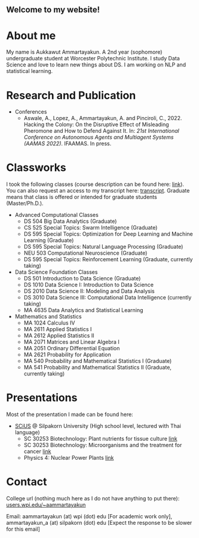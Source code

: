 ## Welcome to my website!

# About me

My name is Aukkawut Ammartayakun. A 2nd year (sophomore) undergraduate student at Worcester Polytechnic Institute. I study Data Science and love to learn new things about DS. I am working on NLP and statistical learning.

# Research and Publication

* Conferences
  * Aswale, A., Lopez, A., Ammartayakun, A. and Pinciroli, C., 2022. Hacking the Colony: On the Disruptive Effect of Misleading Pheromone and How to Defend Against It. In: *21st International Conference on Autonomous Agents and Multiagent Systems (AAMAS 2022)*. IFAAMAS. In press.

# Classworks

I took the following classes (course description can be found here: [link](https://www.wpi.edu/academics/calendar-courses/course-descriptions)). You can also request an access to my transcript here: [transcript](https://drive.google.com/file/d/1nckLWDYDTMIdIoBnvJkyXlAu18OHUsLX/view?usp=sharing). Graduate means that class is offered or intended for graduate students (Master/Ph.D.).

* Advanced Computational Classes
  *  DS 504 Big Data Analytics (Graduate)
  *  CS 525 Special Topics: Swarm Intelligence (Graduate)
  *  DS 595 Special Topics: Optimization for Deep Learning and Machine Learning (Graduate)
  *  DS 595 Special Topics: Natural Language Processing (Graduate)
  *  NEU 503 Computational Neuroscience (Graduate)
  *  DS 595 Special Topics: Reinforcement Learning (Graduate, currently taking)
* Data Science Foundation Classes
  *  DS 501 Introduction to Data Science (Graduate)
  *  DS 1010 Data Science I: Introduction to Data Science
  *  DS 2010 Data Science II: Modeling and Data Analysis
  *  DS 3010 Data Science III: Computational Data Intelligence (currently taking)
  *  MA 4635 Data Analytics and Statistical Learning
* Mathematics and Statistics
  *  MA 1024 Calculus IV
  *  MA 2611 Applied Statistics I
  *  MA 2612 Applied Statistics II  
  *  MA 2071 Matrices and Linear Algebra I
  *  MA 2051 Ordinary Differential Equation
  *  MA 2621 Probability for Application
  *  MA 540 Probability and Mathematical Statistics I (Graduate)
  *  MA 541 Probability and Mathematical Statistics II (Graduate, currently taking)

# Presentations

Most of the presentation I made can be found here:

* [SCiUS](http://scius.sc.su.ac.th/) @ Silpakorn University (High school level, lectured with Thai language)
  * SC 30253 Biotechnology: Plant nutrients for tissue culture [link](/collections/presentation/biotech_essential_nutrients.pdf)
  * SC 30253 Biotechnology: Microorganisms and the treatment for cancer [link](/collections/presentation/Medical_Biotech%20(2).pdf)
  * Physics 4: Nuclear Power Plants [link](/collections/presentation/L14NuclearPP_lq.pdf)

# Contact

College url (nothing much here as I do not have anything to put there): [users.wpi.edu/~aammartayakun](https://users.wpi.edu/~aammartayakun)

Email: aammartayakun (at) wpi (dot) edu [For academic work only], ammartayakun_a (at) silpakorn (dot) edu [Expect the response to be slower for this email]

